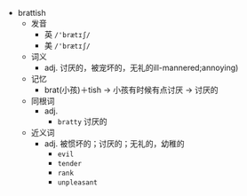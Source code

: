 - brattish
  - 发音
    - 英 `/'brætɪʃ/`
    - 美 `/'brætɪʃ/`
  - 词义
    - adj. 讨厌的，被宠坏的，无礼的ill-mannered;annoying)
  - 记忆
    - brat(小孩)＋tish → 小孩有时候有点讨厌 → 讨厌的
  - 同根词
    - adj.
      - `bratty` 讨厌的
  - 近义词
    - adj. 被惯坏的；讨厌的；无礼的，幼稚的
      - `evil`
      - `tender`
      - `rank`
      - `unpleasant`
